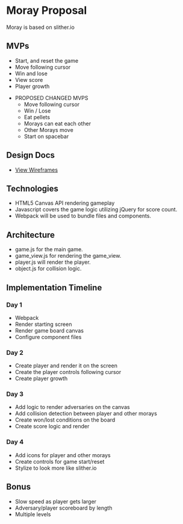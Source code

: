 # Moray Proposal
Moray is based on slither.io

## MVPs
  * Start, and reset the game
  * Move following cursor
  * Win and lose
  * View score
  * Player growth

  - PROPOSED CHANGED MVPS
    * Move following cursor
    * Win / Lose
    * Eat pellets
    * Morays can eat each other
    * Other Morays move
    * Start on spacebar

## Design Docs
  * [View Wireframes](https://github.com/adelrio1/moray/tree/master/docs/Wireframes)

## Technologies
  * HTML5 Canvas API rendering gameplay
  * Javascript covers the game logic utilizing jQuery for score count.
  * Webpack will be used to bundle files and components.

## Architecture
  * game.js for the main game.
  * game_view.js for rendering the game_view.
  * player.js will render the player.
  * object.js for collision logic.

## Implementation Timeline
### Day 1
  * Webpack
  * Render starting screen
  * Render game board canvas
  * Configure component files

### Day 2
  * Create player and render it on the screen
  * Create the player controls following cursor
  * Create player growth

### Day 3
  * Add logic to render adversaries on the canvas
  * Add collision detection between player and other morays
  * Create won/lost conditions on the board
  * Create score logic and render

### Day 4
  * Add icons for player and other morays
  * Create controls for game start/reset
  * Stylize to look more like slither.io

## Bonus
  * Slow speed as player gets larger
  * Adversary/player scoreboard by length
  * Multiple levels
